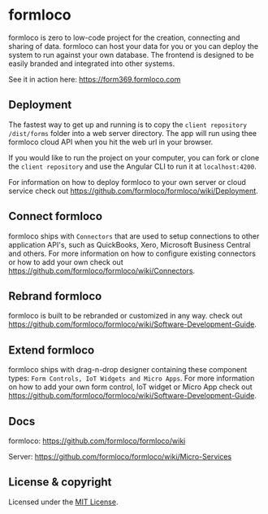 # formloco

formloco is zero to low-code project for the creation, connecting and sharing of data. formloco can host your data for you or you can deploy the system to run against your own database. The frontend is designed to be easily branded and integrated into other systems.

See it in action here: https://form369.formloco.com

## Deployment

The fastest way to get up and running is to copy the `client repository /dist/forms` folder into a web server directory. The app will run using thee formloco cloud API when you hit the web url in your browser.

If you would like to run the project on your computer, you can fork or clone the `client repository` and use the Angular CLI to run it at `localhost:4200`.

For information on how to deploy formloco to your own server or cloud service check out https://github.com/formloco/formloco/wiki/Deployment.

## Connect formloco

formloco ships with `Connectors` that are used to setup connections to other application API's, such as QuickBooks, Xero, Microsoft Business Central and others. For more information on how to configure existing connectors or how to add your own check out https://github.com/formloco/formloco/wiki/Connectors.

## Rebrand formloco

formloco is built to be rebranded or customized in any way. check out https://github.com/formloco/formloco/wiki/Software-Development-Guide. 

## Extend formloco

formloco ships with drag-n-drop designer containing these component types: `Form Controls, IoT Widgets and Micro Apps`. For more information on how to add your own form control, IoT widget or Micro App check out https://github.com/formloco/formloco/wiki/Software-Development-Guide.


## Docs

formloco: https://github.com/formloco/formloco/wiki

Server: https://github.com/formloco/formloco/wiki/Micro-Services

## License & copyright

Licensed under the [MIT License](LICENSE).
